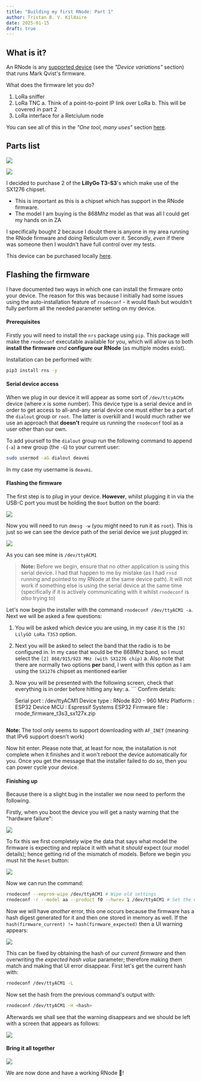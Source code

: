 ```yaml
---
title: "Building my first RNode: Part 1"
author: Tristan B. V. Kildaire
date: 2025-01-15
draft: true
---
```


## What is it?

An RNode is any [supported device](https://unsigned.io/guides/2022_01_25_installing-rnode-firmware-on-supported-devices.html) (see the _"Device variations"_ section) that runs Mark Qvist's firmware.

What does the firmware let you do?

1. LoRa sniffer
2. LoRa TNC
    a. Think of a point-to-point IP link over LoRa
    b. This will be covered in part 2
3. LoRa interface for a Retciulum node

You can see all of this in the _"One tool, many uses"_ section [here](https://unsigned.io/hardware/RNode.html).

## Parts list

![](1.jpeg)

![](2.jpeg)

I decided to purchase 2 of the **LillyGo T3-S3**'s which make use of the SX1276 chipset.

* This is important as this is a chipset which has support in the RNode firmware.
* The model I am buying is the 868Mhz model as that was all I could get my hands on in ZA

I specifically bought 2 because I doubt there is anyone in my area running the RNode firmware and doing Reticulum over it. Secondly, _even_ if there was someone then I wouldn't have full control over my tests.

This device can be purchased locally [here](https://www.robotics.org.za/development-boards/esp32-lilygo-boards/H596).

## Flashing the firmware

I have documented two ways in which one can install the firmware onto your device. The reason for this was because I initially had some issues using the auto-installation feature of `rnodeconf` - it would flash but wouldn't fully perform all the needed parameter setting on my device.

#### Prerequisites

Firstly you will need to install the `nrs` package using `pip`. This package will make the `rnodeconf` executable available for you, which will allow us to both **install the firmware** _and_ **configure our RNode** (as multiple modes exist).

Installation can be performed with:

```bash
pip3 install rns -y
```

#### Serial device access

When we plug in our device it will appear as some sort of `/dev/ttcyACMx` device (where $x$ is some number). This device type is a serial device and in order to get access to all-and-any serial device one must either be a part of the `dialout` group or `root`. The latter is overkill and I would much rather we use an approach that **doesn't** require us running the `rnodeconf` tool as a user other than our own.

To add yourself to the `dialout` group run the following command to append (`-a`) a new group (the `-G`) to your current user:

```bash
sudo usermod -aG dialout deavmi
```

In my case my username is `deavmi`.

#### Flashing the firmware

The first step is to plug in your device. **However**, whilst plugging it in via the USB-C port you must be holding the `Boot` button on the board:

![](3.jpeg)

Now you will need to run `dmesg -w` (you might need to run it as `root`). This is just so we can see the device path of the serial device we just plugged in:

![](4.png)

As you can see mine is `/dev/ttyACM1`

>**Note:** Before we begin, ensure that no other application is using this serial device. I had that happen to me by mistake (as I had `rnsd` running and pointed to my RNode at the same device path). It will not work if something else is using the serial device at the same time (specifically if it is actively communicating with it whilst `rnodeconf` is _also_ trying to)

Let's now begin the installer with the command `rnodeconf /dev/ttyACM1 -a`. Next we will be asked a few questions:

1. You will be asked which device you are using, in my case it is the `[9] LilyGO LoRa T3S3` option.
2. Next you will be asked to select the band that the radio is to be configured in. In my case that would be the 868Mhz band, so I must select the `[2] 868/915/923 MHz (with SX1276 chip)`
    a. Also note that there are normally two options **per** band, I went with this option as I am using the `SX1276` chipset as mentioned earlier
3. Now you will be presented with the following screen, check that everything is in order before hitting any key:
    a. ```
    Confirm detals:

    Serial port     : /dev/ttyACM1
    Device type     : RNode 820 - 960 MHz
    Platform        : ESP32
    Device MCU      : Espressif Systems ESP32
    Firmware file   : rnode_firmware_t3s3_sx127x.zip
    ```

**Note:** The tool only seems to support downloading with `AF_INET` (meaning that IPv6 support doesn't work)

Now hit enter. Please note that, at least for now, the installation is not complete when it finishes and it won't reboot the device automatically for you. Once you get the message that the installer failed to do so, then you can power cycle your device.

#### Finishing up

Because there is a slight bug in the installer we now need to perform the following.

Firstly, when you boot the device you will get a nasty warning that the "hardware failure":

![](5.jpeg)

To fix this we first completely wipe the data that says what model the firmware is expecting and replace it with what it _should_ expect (our model details); hence getting rid of the mismatch of models. Before we begin you must hit the `Reset` button:

![](6.jpeg)

Now we can run the command:

```bash
rnodeconf --eeprom-wipe /dev/ttyACM1 # Wipe old settings
rnodeconf -r --model aa --product f0 --hwrev 1 /dev/ttyACM1 # Set the CORRECT model information
```

Now we will have _another_ error, this one occurs because the firmware has a hash digest generated for it and then one stored in memory as well. If the `hash(firmware_current) != hash(firmware_expected)` then a UI warning appears:

![](7.jpeg)

This can be fixed by obtaining the hash of our _current firmware_ and then overwriting the _expected hash value_ parameter; therefore making them match and making that UI error disappear. First let's get the current hash with:

```bash
rnodeconf /dev/ttyACM1 -L
```

Now set the hash from the previous command's output with:

```bash
rnodeconf /dev/ttyACM1 -H <hash>
```

Afterwards we shall see that the warning disappears and we should be left with a screen that appears as follows:

![](8.jpeg)

#### Bring it all together

![](9.jpeg)

We are now done and have a working RNode 🎊️!